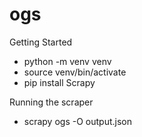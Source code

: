 # ogs

Getting Started
* python -m venv venv
* source venv/bin/activate
* pip install Scrapy

Running the scraper
* scrapy ogs -O output.json